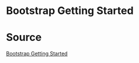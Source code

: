 # Bootstrap Getting Started

# Source
[Bootstrap Getting Started](https://getbootstrap.com/docs/4.1/getting-started/introduction/#starter-template)
